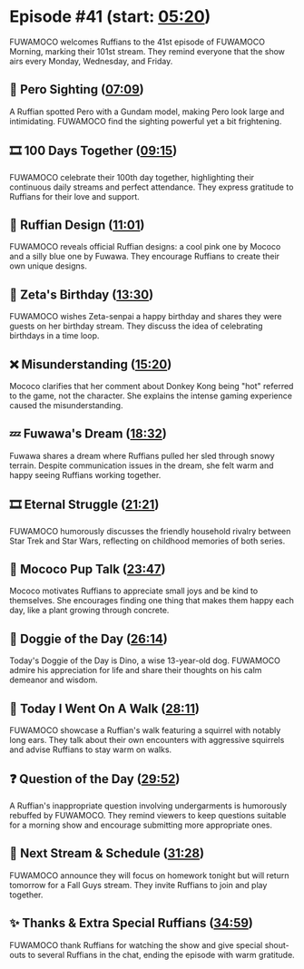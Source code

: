 # Episode #41 (start: [05:20](https://youtu.be/8w37u9FOvpk?t=05m20s))

FUWAMOCO welcomes Ruffians to the 41st episode of FUWAMOCO Morning, marking their 101st stream. They remind everyone that the show airs every Monday, Wednesday, and Friday.

## 👀 Pero Sighting ([07:09](https://youtu.be/8w37u9FOvpk?t=07m09s))

A Ruffian spotted Pero with a Gundam model, making Pero look large and intimidating. FUWAMOCO find the sighting powerful yet a bit frightening.

## 🎞️ 100 Days Together ([09:15](https://youtu.be/8w37u9FOvpk?t=09m15s))

FUWAMOCO celebrate their 100th day together, highlighting their continuous daily streams and perfect attendance. They express gratitude to Ruffians for their love and support.

## 🐾 Ruffian Design ([11:01](https://youtu.be/8w37u9FOvpk?t=11m01s))

FUWAMOCO reveals official Ruffian designs: a cool pink one by Mococo and a silly blue one by Fuwawa. They encourage Ruffians to create their own unique designs.

## 🎂 Zeta's Birthday ([13:30](https://youtu.be/8w37u9FOvpk?t=13m30s))

FUWAMOCO wishes Zeta-senpai a happy birthday and shares they were guests on her birthday stream. They discuss the idea of celebrating birthdays in a time loop.

## ❌ Misunderstanding ([15:20](https://youtu.be/8w37u9FOvpk?t=15m20s))

Mococo clarifies that her comment about Donkey Kong being "hot" referred to the game, not the character. She explains the intense gaming experience caused the misunderstanding.

## 💤 Fuwawa's Dream ([18:32](https://youtu.be/8w37u9FOvpk?t=18m32s))

Fuwawa shares a dream where Ruffians pulled her sled through snowy terrain. Despite communication issues in the dream, she felt warm and happy seeing Ruffians working together.

## 🎞️ Eternal Struggle ([21:21](https://youtu.be/8w37u9FOvpk?t=21m21s))

FUWAMOCO humorously discusses the friendly household rivalry between Star Trek and Star Wars, reflecting on childhood memories of both series.

## 📣 Mococo Pup Talk ([23:47](https://youtu.be/8w37u9FOvpk?t=23m47s))

Mococo motivates Ruffians to appreciate small joys and be kind to themselves. She encourages finding one thing that makes them happy each day, like a plant growing through concrete.

## 🐶 Doggie of the Day ([26:14](https://youtu.be/8w37u9FOvpk?t=26m14s))

Today's Doggie of the Day is Dino, a wise 13-year-old dog. FUWAMOCO admire his appreciation for life and share their thoughts on his calm demeanor and wisdom.

## 🚶 Today I Went On A Walk ([28:11](https://youtu.be/8w37u9FOvpk?t=28m11s))

FUWAMOCO showcase a Ruffian's walk featuring a squirrel with notably long ears. They talk about their own encounters with aggressive squirrels and advise Ruffians to stay warm on walks.

## ❓ Question of the Day ([29:52](https://youtu.be/8w37u9FOvpk?t=29m52s))

A Ruffian's inappropriate question involving undergarments is humorously rebuffed by FUWAMOCO. They remind viewers to keep questions suitable for a morning show and encourage submitting more appropriate ones.

## 📅 Next Stream & Schedule ([31:28](https://youtu.be/8w37u9FOvpk?t=31m28s))

FUWAMOCO announce they will focus on homework tonight but will return tomorrow for a Fall Guys stream. They invite Ruffians to join and play together.

## ✨ Thanks & Extra Special Ruffians ([34:59](https://youtu.be/8w37u9FOvpk?t=34m59s))

FUWAMOCO thank Ruffians for watching the show and give special shout-outs to several Ruffians in the chat, ending the episode with warm gratitude.
